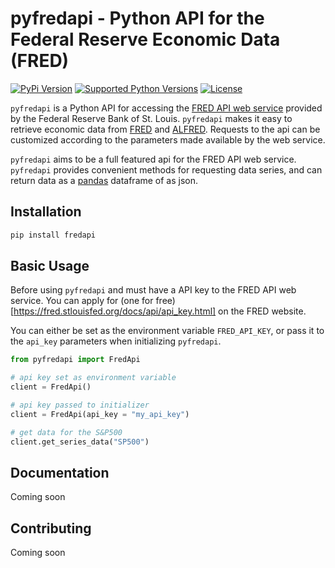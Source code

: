# pyfredapi - Python API for the Federal Reserve Economic Data (FRED)
<!-- badges: start -->

[![PyPi Version](https://img.shields.io/pypi/v/pyfredapi.svg)](https://pypi.python.org/pypi/pyfredapi/)
[![Supported Python Versions](https://img.shields.io/pypi/pyversions/pyfredapi)](https://pypi.python.org/pypi/pyfredapi)
[![License](https://img.shields.io/badge/License-Apache_2.0-blue.svg)](https://opensource.org/licenses/Apache-2.0)

<!-- badges: end -->

`pyfredapi` is a Python API for accessing the [FRED API web service](https://fred.stlouisfed.org/docs/api/fred/) provided by the Federal Reserve Bank of St. Louis. `pyfredapi` makes it easy to retrieve economic data from [FRED](https://fred.stlouisfed.org/) and [ALFRED](https://alfred.stlouisfed.org/). Requests to the api can be customized according to the parameters made available by the web service.

`pyfredapi` aims to be a full featured api for the FRED API web service. `pyfredapi` provides convenient methods for requesting data series, and can return data as a [pandas](https://pandas.pydata.org/) dataframe of as json.

## Installation
```bash
pip install fredapi
```

## Basic Usage

Before using `pyfredapi` and must have a API key to the FRED API web service. You can apply for (one for free)[https://fred.stlouisfed.org/docs/api/api_key.html] on the FRED website.

You can either be set as the environment variable `FRED_API_KEY`, or pass it to the `api_key` parameters when initializing `pyfredapi`.

```python
from pyfredapi import FredApi

# api key set as environment variable
client = FredApi()

# api key passed to initializer
client = FredApi(api_key = "my_api_key")

# get data for the S&P500
client.get_series_data("SP500")
```

## Documentation

Coming soon

## Contributing

Coming soon
